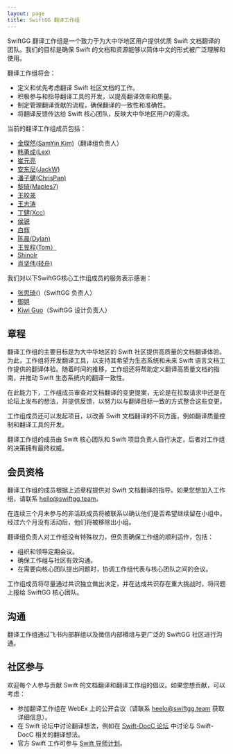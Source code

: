 ```yaml
---
layout: page
title: SwiftGG 翻译工作组
---
```


SwiftGG 翻译工作组是一个致力于为大中华地区用户提供优质 Swift 文档翻译的团队。我们的目标是确保 Swift 的文档和资源能够以简体中文的形式被广泛理解和使用。

翻译工作组将会：

* 定义和优先考虑翻译 Swift 社区文档的工作。
* 积极参与和指导翻译工具的开发，以提高翻译效率和质量。
* 制定管理翻译贡献的流程，确保翻译的一致性和准确性。
* 将翻译反馈传达给 Swift 核心团队，反映大中华地区用户的需求。

当前的翻译工作组成员包括：

* [金琛然(SamYin Kim)](https://github.com/chenranj)（翻译组负责人）
* [韩勇成(Lex)](https://github.com/llllllex)
* [崔元亮](https://github.com/moxcoot)
* [安东尼(JackW)](https://github.com/king-open)
* [潘子健(ChrisPan)](https://github.com/szupzj18)
* [黎琦(Maples7)](https://github.com/Maples7)
* [王皎茏](https://github.com/wang-jiaolong)
* [王志涛](https://github.com/brooklyn1999)
* [丁健(Xcc)](https://github.com/djroser)
* [侯锐](https://github.com/4dmoonlight)
* [白辉](https://github.com/bh3236)
* [陈晨(Dylan)](https://github.com/TsnumiDC)
* [王昱程(Tom）](https://github.com/NSCruiser)
* [Shinolr](https://github.com/Shinolr)
* [肖坚伟(轻舟)](https://github.com/hiETsang)

我们对以下SwiftGG核心工作组成员的服务表示感谢：

* [张思琦()](https://github.com/ethan-kusters)（SwiftGG 负责人）
* [御姐](https://github.com/krilnon)
* [Kiwi Guo](https://github.com/theMomax)（SwiftGG 设计负责人）

## 章程

翻译工作组的主要目标是为大中华地区的 Swift 社区提供高质量的文档翻译体验。为此，工作组将开发翻译工具，以支持其希望为生态系统和未来 Swift 语言文档工作提供的翻译体验。随着时间的推移，工作组还将帮助定义翻译高质量文档的指南，并推动 Swift 生态系统内的翻译一致性。

在此能力下，工作组成员审查对文档翻译的变更提案，无论是在拉取请求中还是在论坛上发布的想法，并提供反馈，以努力以与翻译目标一致的方式整合这些变更。

工作组成员还可以发起项目，以改善 Swift 文档翻译的不同方面，例如翻译质量控制和翻译工具的开发。

翻译工作组的成员由 Swift 核心团队和 Swift 项目负责人自行决定，后者对工作组的决策拥有最终权威。

## 会员资格

翻译工作组的成员根据上述章程提供对 Swift 文档翻译的指导。如果您想加入工作组，请联系 hello@swiftgg.team。

在连续三个月未参与的非活跃成员将被联系以确认他们是否希望继续留在小组中。经过六个月没有活动后，他们将被移除出小组。

翻译组负责人对工作组没有特殊权力，但负责确保工作组的顺利运作，包括：

* 组织和领导定期会议。
* 确保工作组与社区有效沟通。
* 在需要向核心团队提出问题时，协调工作组代表与核心团队之间的会议。

工作组成员将尽量通过共识独立做出决定，并在达成共识存在重大挑战时，将问题上报给 SwiftGG 核心团队。

## 沟通

翻译工作组通过飞书内部群组以及微信内部樽俎与更广泛的 SwiftGG 社区进行沟通。

## 社区参与

欢迎每个人参与贡献 Swift 的文档翻译和翻译工作组的倡议。如果您想贡献，可以考虑：

* 参加翻译工作组在 WebEx 上的公开会议（请联系 heelo@swiftgg.team 获取详细信息）。
* 在 Swift 论坛中讨论翻译想法，例如在 [Swift-DocC 论坛](https://forums.swift.org/c/development/swift-docc) 中讨论与 Swift-DocC 相关的翻译想法。
* 官方 Swift 工作可参与 [Swift 导师计划](/mentorship)。
